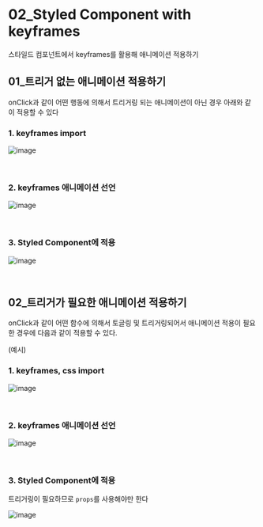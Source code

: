 # 02_Styled Component with keyframes

스타일드 컴포넌트에서 keyframes를 활용해 애니메이션 적용하기

## 01_트리거 없는 애니메이션 적용하기

onClick과 같이 어떤 행동에 의해서 트리거링 되는 애니메이션이 아닌 경우 아래와 같이 적용할 수 있다

### 1. keyframes import

![image](https://user-images.githubusercontent.com/93081720/185746763-75e086f3-f362-40d5-985f-750c93b7e48f.png)

<br>

### 2. keyframes 애니메이션 선언

![image](https://user-images.githubusercontent.com/93081720/185746802-19840633-bfc8-456c-a36b-f3518e5a2f2a.png)

<br>

### 3. Styled Component에 적용

![image](https://user-images.githubusercontent.com/93081720/185746855-7abebe3c-d315-4986-8b0c-88bbacb10694.png)

<br>

## 02_트리거가 필요한 애니메이션 적용하기

onClick과 같이 어떤 함수에 의해서 토글링 및 트리거링되어서 애니메이션 적용이 필요한 경우에 다음과 같이 적용할 수 있다.

(예시)

### 1. keyframes, css import

![image](https://user-images.githubusercontent.com/93081720/185746908-3c10e47c-edc5-411a-817f-3a38941ff123.png)

<br>

### 2. keyframes 애니메이션 선언

![image](https://user-images.githubusercontent.com/93081720/185746930-26ccfdaa-e731-438e-b57f-9c9806d714ad.png)

<br>

### 3. Styled Component에 적용

트리거링이 필요하므로 `props`를 사용해야만 한다

![image](https://user-images.githubusercontent.com/93081720/185746953-8f22ad1c-1a7c-46db-89d7-2adf61d4da1d.png)

<br>

